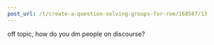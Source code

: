 ```yaml
---
post_url: /t/create-a-question-solving-groups-for-roe/168567/13
---
```

off topic, how do you dm people on discourse?